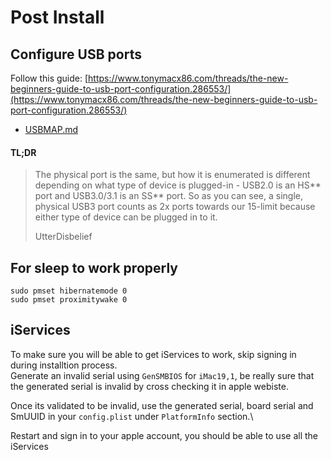 # Post Install

## Configure USB ports
Follow this guide: [https://www.tonymacx86.com/threads/the-new-beginners-guide-to-usb-port-configuration.286553/](https://www.tonymacx86.com/threads/the-new-beginners-guide-to-usb-port-configuration.286553/)

- [USBMAP.md](USBMAP.md) 

#### TL;DR 
> The physical port is the same, but how it is enumerated is different depending on what type of device is plugged-in - USB2.0 is an HS\*\* port and USB3.0/3.1 is an SS\*\* port. So as you can see, a single, physical USB3 port counts as 2x ports towards our 15-limit because either type of device can be plugged in to it.
>
> UtterDisbelief

## For sleep to work properly

```
sudo pmset hibernatemode 0
sudo pmset proximitywake 0
```

## iServices
To make sure you will be able to get iServices to work, skip signing in during installtion process.\
Generate an invalid serial using `GenSMBIOS` for `iMac19,1`, be really sure that the generated serial is invalid by cross checking it in apple webiste.

Once its validated to be invalid, use the generated serial, board serial and SmUUID in your `config.plist` under `PlatformInfo` section.\

Restart and sign in to your apple account, you should be able to use all the iServices
